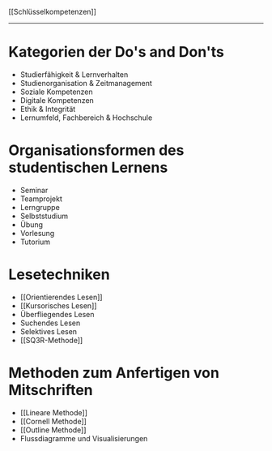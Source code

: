 [[Schlüsselkompetenzen]]

---

# Kategorien der Do's and Don'ts
- Studierfähigkeit & Lernverhalten
- Studienorganisation & Zeitmanagement
- Soziale Kompetenzen
- Digitale Kompetenzen
- Ethik & Integrität
- Lernumfeld, Fachbereich & Hochschule

# Organisationsformen des studentischen Lernens
- Seminar
- Teamprojekt
- Lerngruppe
- Selbststudium
- Übung
- Vorlesung
- Tutorium

# Lesetechniken
- [[Orientierendes Lesen]]
- [[Kursorisches Lesen]]
- Überfliegendes Lesen
- Suchendes Lesen
- Selektives Lesen
- [[SQ3R-Methode]]

# Methoden zum Anfertigen von Mitschriften
- [[Lineare Methode]]
- [[Cornell Methode]]
- [[Outline Methode]]
- Flussdiagramme und Visualisierungen
